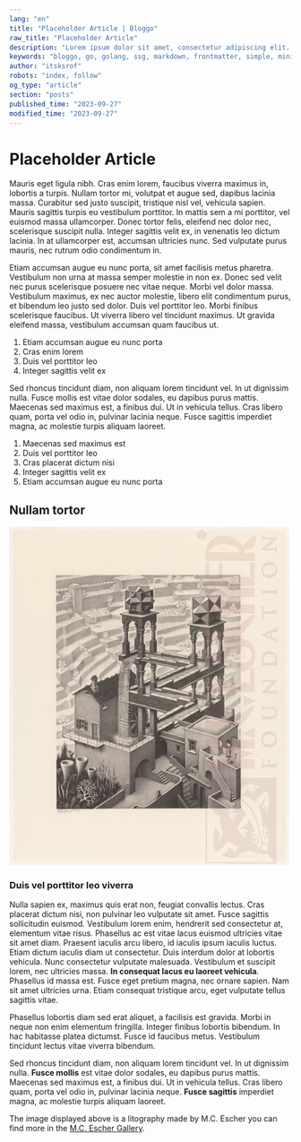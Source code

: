 ```yaml
---
lang: "en"
title: "Placeholder Article | Bloggo"
raw_title: "Placeholder Article"
description: "Lorem ipsum dolor sit amet, consectetur adipiscing elit. Pellentesque vitae mollis enim. Curabitur quis elementum libero. Sed euismod est sit amet lectus aliquet lobortis. Donec dolor nulla, tempus et pellentesque eu, vulputate sit amet ex. Aenean at leo ex. Proin varius diam placerat mauris pretium, id mollis ex ullamcorper. Duis dictum tincidunt vehicula."
keywords: "bloggo, go, golang, ssg, markdown, frontmatter, simple, minimalist"
author: "itsksrof"
robots: "index, follow"
og_type: "article"
section: "posts"
published_time: "2023-09-27"
modified_time: "2023-09-27"
---
```

# Placeholder Article
Mauris eget ligula nibh. Cras enim lorem, faucibus viverra maximus in, lobortis a turpis. Nullam tortor mi, volutpat et augue sed, dapibus lacinia massa. Curabitur sed justo suscipit, tristique nisl vel, vehicula sapien. Mauris sagittis turpis eu vestibulum porttitor. In mattis sem a mi porttitor, vel euismod massa ullamcorper. Donec tortor felis, eleifend nec dolor nec, scelerisque suscipit nulla. Integer sagittis velit ex, in venenatis leo dictum lacinia. In at ullamcorper est, accumsan ultricies nunc. Sed vulputate purus mauris, nec rutrum odio condimentum in.

Etiam accumsan augue eu nunc porta, sit amet facilisis metus pharetra. Vestibulum non urna at massa semper molestie in non ex. Donec sed velit nec purus scelerisque posuere nec vitae neque. Morbi vel dolor massa. Vestibulum maximus, ex nec auctor molestie, libero elit condimentum purus, et bibendum leo justo sed dolor. Duis vel porttitor leo. Morbi finibus scelerisque faucibus. Ut viverra libero vel tincidunt maximus. Ut gravida eleifend massa, vestibulum accumsan quam faucibus ut.

1. Etiam accumsan augue eu nunc porta
2. Cras enim lorem
3. Duis vel porttitor leo
4. Integer sagittis velit ex

Sed rhoncus tincidunt diam, non aliquam lorem tincidunt vel. In ut dignissim nulla. Fusce mollis est vitae dolor sodales, eu dapibus purus mattis. Maecenas sed maximus est, a finibus dui. Ut in vehicula tellus. Cras libero quam, porta vel odio in, pulvinar lacinia neque. Fusce sagittis imperdiet magna, ac molestie turpis aliquam laoreet.

1. Maecenas sed maximus est
2. Duis vel porttitor leo
3. Cras placerat dictum nisi
4. Integer sagittis velit ex
5. Etiam accumsan augue eu nunc porta

## Nullam tortor
![Waterfall. October 1961, Litograph](/public/assets/2.jpg)

### Duis vel porttitor leo viverra
Nulla sapien ex, maximus quis erat non, feugiat convallis lectus. Cras placerat dictum nisi, non pulvinar leo vulputate sit amet. Fusce sagittis sollicitudin euismod. Vestibulum lorem enim, hendrerit sed consectetur at, elementum vitae risus. Phasellus ac est vitae lacus euismod ultricies vitae sit amet diam. Praesent iaculis arcu libero, id iaculis ipsum iaculis luctus. Etiam dictum iaculis diam ut consectetur. Duis interdum dolor at lobortis vehicula. Nunc consectetur vulputate malesuada. Vestibulum et suscipit lorem, nec ultricies massa. **In consequat lacus eu laoreet vehicula**. Phasellus id massa est. Fusce eget pretium magna, nec ornare sapien. Nam sit amet ultricies urna. Etiam consequat tristique arcu, eget vulputate tellus sagittis vitae.

Phasellus lobortis diam sed erat aliquet, a facilisis est gravida. Morbi in neque non enim elementum fringilla. Integer finibus lobortis bibendum. In hac habitasse platea dictumst. Fusce id faucibus metus. Vestibulum tincidunt lectus vitae viverra bibendum. 

Sed rhoncus tincidunt diam, non aliquam lorem tincidunt vel. In ut dignissim nulla. **Fusce mollis** est vitae dolor sodales, eu dapibus purus mattis. Maecenas sed maximus est, a finibus dui. Ut in vehicula tellus. Cras libero quam, porta vel odio in, pulvinar lacinia neque. **Fusce sagittis** imperdiet magna, ac molestie turpis aliquam laoreet.

The image displayed above is a litography made by M.C. Escher you can find more in the [M.C. Escher Gallery](https://mcescher.com/gallery/).
